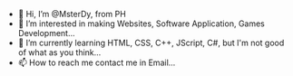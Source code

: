 - 👋 Hi, I’m @MsterDy, from PH
- 👀 I’m interested in making Websites, Software Application, Games Development...
- 🌱 I’m currently learning HTML, CSS, C++, JScript, C#, but I'm not good of what as you think...
- 📫 How to reach me contact me in Email...

<!---
MsterDy/MsterDy is a ✨ special ✨ repository because its `README.md` (this file) appears on your GitHub profile.
You can click the Preview link to take a look at your changes.
--->
